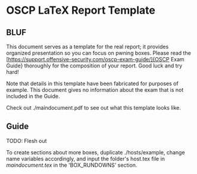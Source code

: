 # OSCP LaTeX Report Template

## BLUF
This document serves as a template for the real report; it provides organized presentation so you can focus on pwning boxes. Please read the [https://support.offensive-security.com/oscp-exam-guide/]{OSCP Exam Guide} thoroughly for the composition of your report. Good luck and try hard!

Note that details in this template have been fabricated for purposes of example. This document gives no information about the exam that is not included in the Guide.

Check out ./maindocument.pdf to see out what this template looks like.

## Guide

TODO: Flesh out

To create sections about more boxes, duplicate ./hosts/example, change name variables accordingly, and input the folder's host.tex file in *maindocument.tex* in the 'BOX_RUNDOWNS' section.

